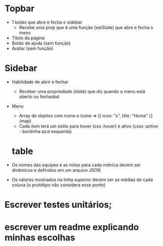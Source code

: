 # Topbar

- 1 botão que abre e fecha o sidebar
  - Recebe uma prop que é uma função (setState) que abre e fecha o menu
- Título da página
- Botão de ajuda (sem função)
- Avatar (sem função)

# Sidebar

- Habilidade de abrir e fechar
  - Receber uma propriedade (state) que diz quando o menu está aberto ou fechadod
- Menu

  - Array de objetos com nome e ícone => [{ icon: "x", title: "Home" }] (map)
  - Cada item terá um estilo para hover (css :hover) e ativo (csss :active - bordinha azul esquerda)

  # table

- Os nomes das equipes e as notas para cada métrica devem ser dinâmicos e definidos em um arquivo JSON
- Os valores mostrados na linha superior devem ser as médias de cada coluna (o protótipo não considera esse ponto)

# Escrever testes unitários;

# escrever um readme explicando minhas escolhas
